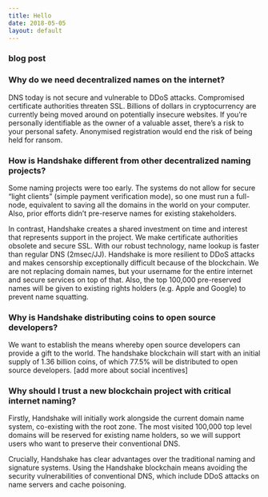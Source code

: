 ```yaml
---
title: Hello
date: 2018-05-05
layout: default
---
```

### blog post


### Why do we need decentralized names on the internet?
DNS today is not secure and vulnerable to DDoS attacks. Compromised certificate authorities threaten SSL. Billions of dollars in cryptocurrency are currently being moved around on potentially insecure websites. If you’re personally identifiable as the owner of a valuable asset, there’s a risk to your personal safety. Anonymised registration would end the risk of being held for ransom.

### How is Handshake different from other decentralized naming projects? 
Some naming projects were too early. The systems do not allow for secure “light clients” (simple payment verification mode), so one must run a full-node, equivalent to saving all the domains in the world on your computer. Also, prior efforts didn’t pre-reserve names for existing stakeholders.

In contrast, Handshake creates a shared investment on time and interest that represents support in the project. We make certificate authorities obsolete and secure SSL. With our robust technology, name lookup is faster than regular DNS (2msec/JJ). Handshake is more resilient to DDoS attacks and makes censorship exceptionally difficult because of the blockchain. We are not replacing domain names, but your username for the entire internet and secure services on top of that. Also, the top 100,000 pre-reserved names will be given to existing rights holders (e.g. Apple and Google) to prevent name squatting. 

### Why is Handshake distributing coins to open source developers? 
We want to establish the means whereby open source developers can provide a gift to the world. The handshake blockchain will start with an initial supply of 1.36 billion coins, of which 77.5% will be distributed to open source developers. [add more about social incentives]

### Why should I trust a new blockchain project with critical internet naming?
Firstly, Handshake will initially work alongside the current domain name system, co-existing with the root zone. The most visited 100,000 top level domains will be reserved for existing name holders, so we will support users who want to preserve their conventional DNS.

Crucially, Handshake has clear advantages over the traditional naming and signature systems. Using the Handshake blockchain means avoiding the security vulnerabilities of conventional DNS, which include DDoS attacks on name servers and cache poisoning.
